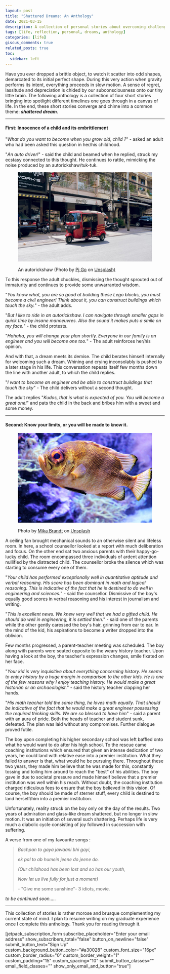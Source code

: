 ```yaml
---
layout: post
title: "Shattered Dreams: An Anthology"
date: 2021-03-15
description: A collection of personal stories about overcoming challenges and rebuilding dreams
tags: [life, reflection, personal, dreams, anthology]
categories: [life]
giscus_comments: true
related_posts: true
toc:
  sidebar: left
---
```


Have you ever dropped a brittle object, to watch it scatter into odd shapes, demarcated to its initial perfect shape. During this very action when gravity performs its intent, everything proceeds in slow motion. A sense of regret, lassitude and depreciation is chided by our subconsciousness onto our tiny little brain. The following anthology is a collection of four short stories bringing into spotlight different timelines one goes through in a canvas of life. In the end, these short stories converge and chime into a common theme: _**shattered dream**_.

* * *

#### **First**: **Innocence of a child and its embrittlement**

"_What do you want to become when you grow old, child ?_" - asked an adult who had been asked this question in her/his childhood.

"_An auto driver!_" - said the child and beamed when he replied, struck my ecstasy connected to this thought. He continues to rattle, mimicking the noise produced by an autorickshaw/tuk-tuk.

<figure>

![](/assets/img/posts/pj-go-somddoksfrk-unsplash.jpg)

<figcaption>

An autorickshaw (Photo by [Pj Go](https://unsplash.com/@phizzahot?utm_source=unsplash&utm_medium=referral&utm_content=creditCopyText) on [Unsplash)](https://unsplash.com/s/photos/tuktuk?utm_source=unsplash&utm_medium=referral&utm_content=creditCopyText)

</figcaption>

</figure>

To this response the adult chuckles, dismissing the thought sprouted out of immaturity and continues to provide some unwarranted wisdom.

"_You know what, you are so good at building these Lego blocks, you must become a civil engineer! Think about it, you can construct buildings which touch the sky._" - the adult adds.

"_But I like to ride in an autorickshaw. I can navigate through smaller gaps in quick time by insane manoeuvres. Also the sound it makes puts a smile on my face._" - the child protests.

"_Hahaha, you will change your plan shortly. Everyone in our family is an engineer and you will become one too._" - The adult reinforces her/his opinion.

And with that, a dream meets its demise. The child berates himself internally for welcoming such a dream. Whining and crying inconsolably is pushed to a later stage in his life. This conversation repeats itself few months down the line with another adult, to which the child replies.

"_I want to become an engineer and be able to construct buildings that touch the sky_" - The child delivers without a second thought.

The adult replies "_Kudos, that is what is expected of you. You will become a great one!_" and pats the child in the back and bribes him with a sweet and some money.

* * *

#### **Second**: **Know your limits, or you will be made to know it.**

<figure>

![](/assets/img/posts/mika-brandt-ktpl3eyl_uu-unsplash.jpg)

<figcaption>

Photo by [Mika Brandt](https://unsplash.com/@mikabr?utm_source=unsplash&utm_medium=referral&utm_content=creditCopyText) on [Unsplash](https://unsplash.com/s/photos/small-fish-big-net?utm_source=unsplash&utm_medium=referral&utm_content=creditCopyText)

</figcaption>

</figure>

A ceiling fan brought mechanical sounds to an otherwise silent and lifeless room. In here, a school counsellor looked at a report with much deliberation and focus. On the other end sat two anxious parents with their happy-go-lucky child. The room encompassed three individuals of ardent attention nullified by the distracted child. The counsellor broke the silence which was starting to consume every one of them.

"_Your child has performed exceptionally well in quantitative aptitude and verbal reasoning. His score has been dominant in math and logical reasoning. This is indicative of the fact that he is destined to do well in engineering and sciences._" - said the counsellor. Dismissive of the boy's equally good scores in verbal reasoning and his interest in journalism and writing.

"_This is excellent news. We knew very well that we had a gifted child. He should do well in engineering, it is settled then._" - said one of the parents while the other gently caressed the boy's hair, grinning from ear to ear. In the mind of the kid, his aspirations to become a writer dropped into the oblivion.

Few months progressed, a parent-teacher meeting was scheduled. The boy along with parents were seated opposite to the weary history teacher. Upon having a look at the boy, the teacher's expression changes, smile fixated on her face.

"_Your kid is very inquisitive about everything concerning history. He seems to enjoy history by a huge margin in comparison to the other kids. He is one of the few reasons why I enjoy teaching history. He would make a great historian or an archaeologist._" - said the history teacher clapping her hands.

"_His math teacher told the same thing, he loves math equally. That should be indicative of the fact that he would make a great engineer possessing the required thinking skills. We are so blessed to have him_" - said a parent with an aura of pride. Both the heads of teacher and student sunk, defeated. The plan was laid without any compromises. Further dialogue proved futile.

The boy upon completing his higher secondary school was left baffled onto what he would want to do after his high school. To the rescue came coaching institutions which ensured that given an intense dedication of two years, he could land with relative ease into a premier institution. What they failed to answer is that, what would he be pursuing there. Throughout these two years, they made him believe that he was made for this, constantly tossing and toiling him around to reach the "best" of his abilities. The boy gave in due to societal pressure and made himself believe that a premier institution was well within his reach. Without doubt, the coaching institution charged ridiculous fees to ensure that the boy believed in this vision. Of course, the boy should be made of sterner stuff, every child is destined to land herself/him into a premier institution.

Unfortunately, reality struck on the boy only on the day of the results. Two years of admiration and glass-like dream shattered, but no longer in slow motion. It was an initiation of several such shattering. Perhaps life is very much a diabolic cycle consisting of joy followed in succession with suffering.

A verse from one of my favourite songs :

> _Bachpan to gaya jawaani bhi gayi,_
> 
> _ek pal to ab humein jeene do jeene do._
> 
> _(Our childhood has been lost and so has our youth,_
> 
> _Now let us live fully for just a moment)_
> 
> \- "Give me some sunshine"- 3 idiots, movie.

_to be continued soon....._

* * *

This collection of stories is rather morose and brusque complementing my current state of mind. I plan to resume writing on my graduate experience once I complete this anthology. Thank you for reading through it.

\[jetpack\_subscription\_form subscribe\_placeholder="Enter your email address" show\_subscribers\_total="false" button\_on\_newline="false" submit\_button\_text="Sign Up" custom\_background\_button\_color="#a30028" custom\_font\_size="16px" custom\_border\_radius="0" custom\_border\_weight="1" custom\_padding="15" custom\_spacing="10" submit\_button\_classes="" email\_field\_classes="" show\_only\_email\_and\_button="true"\]

